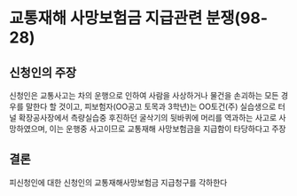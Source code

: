 # 교통재해 사망보험금 지급관련 분쟁(98-28)

## 신청인의 주장
신청인은 교통사고는 차의 운행으로 인하여 사람을 사상하거나 물건을 손괴하는 모든 경우를 말한다 할 것이고, 피보험자(OO공고 토목과 3학년)는 OO토건(주) 실습생으로 터널 확장공사장에서 측량실습중 후진하던 굴삭기의 뒷바퀴에 머리를 역과하는 사고로 사망하였으며, 이는 운행중 사고이므로 교통재해 사망보험금을 지급함이 타당하다고 주장

## 결론
피신청인에 대한 신청인의 교통재해사망보험금 지급청구를 각하한다